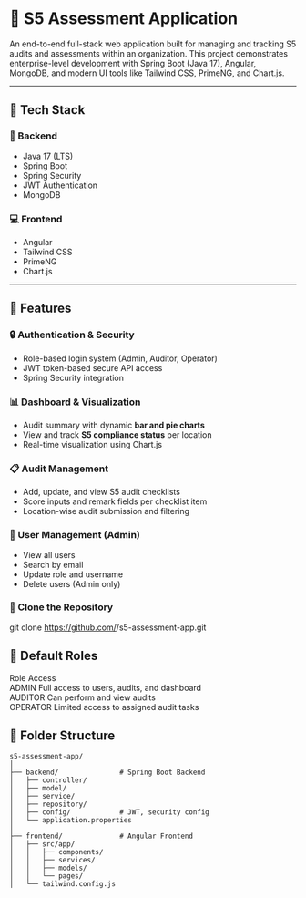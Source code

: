 # 🧾 S5 Assessment Application

An end-to-end full-stack web application built for managing and tracking S5 audits and assessments within an organization. This project demonstrates enterprise-level development with Spring Boot (Java 17), Angular, MongoDB, and modern UI tools like Tailwind CSS, PrimeNG, and Chart.js.

---

## 🚀 Tech Stack

### 🔧 Backend
- Java 17 (LTS)
- Spring Boot
- Spring Security
- JWT Authentication
- MongoDB

### 💻 Frontend
- Angular
- Tailwind CSS
- PrimeNG
- Chart.js

---

## 🔐 Features

### 🔒 Authentication & Security
- Role-based login system (Admin, Auditor, Operator)
- JWT token-based secure API access
- Spring Security integration

### 📊 Dashboard & Visualization
- Audit summary with dynamic **bar and pie charts**
- View and track **S5 compliance status** per location
- Real-time visualization using Chart.js

### 📋 Audit Management
- Add, update, and view S5 audit checklists
- Score inputs and remark fields per checklist item
- Location-wise audit submission and filtering

### 👥 User Management (Admin)
- View all users
- Search by email
- Update role and username
- Delete users (Admin only)

### 📁 Clone the Repository

git clone https://github.com/<your-username>/s5-assessment-app.git


## 🔐 Default Roles
Role	Access <br>
ADMIN	Full access to users, audits, and dashboard <br>
AUDITOR	Can perform and view audits <br>
OPERATOR	Limited access to assigned audit tasks


## 📁 Folder Structure

```
s5-assessment-app/
│
├── backend/               # Spring Boot Backend
│   ├── controller/
│   ├── model/
│   ├── service/
│   ├── repository/
│   ├── config/            # JWT, security config
│   └── application.properties
│
├── frontend/              # Angular Frontend
│   ├── src/app/
│   │   ├── components/
│   │   ├── services/
│   │   ├── models/
│   │   └── pages/
│   └── tailwind.config.js
```
